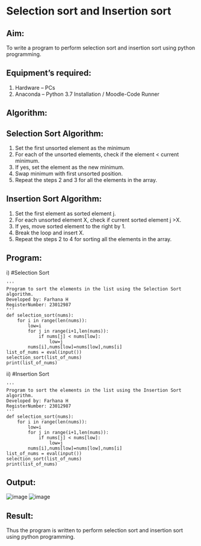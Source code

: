 # Selection sort and Insertion sort
## Aim:
To write a program to perform selection sort and insertion sort using python programming.
## Equipment’s required:
1.	Hardware – PCs
2.	Anaconda – Python 3.7 Installation / Moodle-Code Runner
## Algorithm:
## Selection Sort Algorithm:
1.	Set the first unsorted element as the minimum
2.	For each of the unsorted elements, check if the element < current minimum.
3.	If yes, set the element as the new minimum.
4.	Swap minimum with first unsorted position.
5.	Repeat the steps 2 and 3 for all the elements in the array.
## Insertion Sort Algorithm:
1.	Set the first element as sorted element j.
2.	For each unsorted element X, check if current sorted element j >X.
3.	If yes, move sorted element to the right by 1.
4.	Break the loop and insert X.
5.	Repeat the steps 2 to 4 for sorting all the elements in the array.
## Program:
i)	#Selection Sort
```
''' 
Program to sort the elements in the list using the Selection Sort algorithm.
Developed by: Farhana H
RegisterNumber: 23012987
'''
def selection_sort(nums):
    for i in range(len(nums)):
        low=i
        for j in range(i+1,len(nums)):
            if nums[j] < nums[low]:
                low=j
        nums[i],nums[low]=nums[low],nums[i]
list_of_nums = eval(input())
selection_sort(list_of_nums)
print(list_of_nums)
```
ii)	#Insertion Sort
```
''' 
Program to sort the elements in the list using the Insertion Sort algorithm.
Developed by: Farhana H
RegisterNumber: 23012987
'''
def selection_sort(nums):
    for i in range(len(nums)):
        low=i
        for j in range(i+1,len(nums)):
            if nums[j] < nums[low]:
                low=j
        nums[i],nums[low]=nums[low],nums[i]
list_of_nums = eval(input())
selection_sort(list_of_nums)
print(list_of_nums)
```
## Output:
![image](https://github.com/syedfayaz3105/Sorting-Algorithm/assets/147144126/455b0d14-75e5-450f-ad92-fd2aa2b85056)
![image](https://github.com/syedfayaz3105/Sorting-Algorithm/assets/147144126/cb949da5-90c9-480a-8b10-0b0d227ed2ad)
## Result:
Thus the program is written to perform selection sort and insertion sort using python programming.
